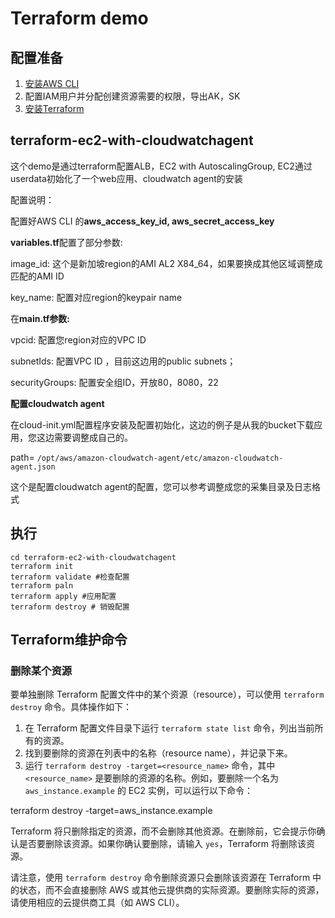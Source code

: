 # Terraform demo

## 配置准备

1. [安装AWS CLI](https://docs.aws.amazon.com/cli/latest/userguide/getting-started-install.html)
2. 配置IAM用户并分配创建资源需要的权限，导出AK，SK
3. [安装Terraform](https://developer.hashicorp.com/terraform/tutorials/aws-get-started/install-cli)

## terraform-ec2-with-cloudwatchagent

这个demo是通过terraform配置ALB，EC2 with AutoscalingGroup, EC2通过userdata初始化了一个web应用、cloudwatch agent的安装

配置说明：

配置好AWS CLI 的**aws_access_key_id, aws_secret_access_key**

**variables.tf**配置了部分参数:

image_id: 这个是新加坡region的AMI AL2 X84_64，如果要换成其他区域调整成匹配的AMI ID

key_name:  配置对应region的keypair name

在**main.tf参数:**

vpcid: 配置您region对应的VPC ID

subnetIds: 配置VPC ID ，目前这边用的public subnets；

securityGroups: 配置安全组ID，开放80，8080，22

**配置cloudwatch agent**

在cloud-init.yml配置程序安装及配置初始化，这边的例子是从我的bucket下载应用，您这边需要调整成自己的。

path= `/opt/aws/amazon-cloudwatch-agent/etc/amazon-cloudwatch-agent.json`

这个是配置cloudwatch agent的配置，您可以参考调整成您的采集目录及日志格式

## 执行

```
cd terraform-ec2-with-cloudwatchagent
terraform init 
terraform validate #检查配置
terraform paln
terraform apply #应用配置
terraform destroy # 销毁配置
```

## Terraform维护命令

### 删除某个资源


要单独删除 Terraform 配置文件中的某个资源（resource），可以使用 `terraform destroy` 命令。具体操作如下：

1. 在 Terraform 配置文件目录下运行 `terraform state list` 命令，列出当前所有的资源。
2. 找到要删除的资源在列表中的名称（resource name），并记录下来。
3. 运行 `terraform destroy -target=<resource_name>` 命令，其中 `<resource_name>` 是要删除的资源的名称。例如，要删除一个名为 `aws_instance.example` 的 EC2 实例，可以运行以下命令：

terraform destroy -target=aws_instance.example

Terraform 将只删除指定的资源，而不会删除其他资源。在删除前，它会提示你确认是否要删除该资源。如果你确认要删除，请输入 `yes`，Terraform 将删除该资源。

请注意，使用 `terraform destroy` 命令删除资源只会删除该资源在 Terraform 中的状态，而不会直接删除 AWS 或其他云提供商的实际资源。要删除实际的资源，请使用相应的云提供商工具（如 AWS CLI）。
